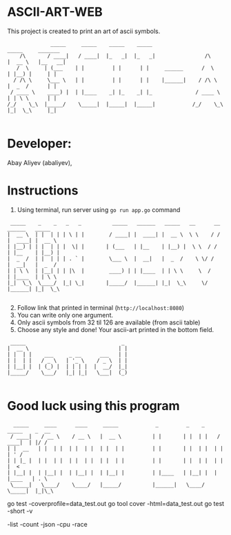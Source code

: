 # ASCII-ART-WEB

This project is created to print an art of ascii symbols.

```
              _____     _____    _____    _____                          _____     _______
    /\       / ____|   / ____|  |_   _|  |_   _|                /\      |  __ \   |__   __|
   /  \     | (___    | |         | |      | |     ______      /  \     | |__) |     | |
  / /\ \     \___ \   | |         | |      | |    |______|    / /\ \    |  _  /      | |
 / ____ \    ____) |  | |____    _| |_    _| |_              / ____ \   | | \ \      | |
/_/    \_\  |_____/    \_____|  |_____|  |_____|            /_/    \_\  |_|  \_\     |_|


```

# Developer:

Abay Aliyev (abaliyev),

# Instructions

1. Using terminal, run server using `go run app.go` command

```
 _____    _    _   _   _          _____   ______   _____   __      __  ______   _____
|  __ \  | |  | | | \ | |        / ____| |  ____| |  __ \  \ \    / / |  ____| |  __ \
| |__) | | |  | | |  \| |       | (___   | |__    | |__) |  \ \  / /  | |__    | |__) |
|  _  /  | |  | | | . ` |        \___ \  |  __|   |  _  /    \ \/ /   |  __|   |  _  /
| | \ \  | |__| | | |\  |        ____) | | |____  | | \ \     \  /    | |____  | | \ \
|_|  \_\  \____/  |_| \_|       |_____/  |______| |_|  \_\     \/     |______| |_|  \_\


```

2. Follow link that printed in terminal (`http://localhost:8080`)
3. You can write only one argument.
4. Only ascii symbols from 32 til 126 are available (from ascii table)
5. Choose any style and done! Your ascii-art printed in the bottom field.

```
 _____                               _
|  __ \                             | |
| |  | |    ___     _ __      ___   | |
| |  | |   / _ \   | '_ \    / _ \  | |
| |__| |  | (_) |  | | | |  |  __/  |_|
|_____/    \___/   |_| |_|   \___|  (_)


```

# Good luck using this program

```
  _____     ____      ____     _____            _         _    _     _____    _  __
 / ____|   / __ \    / __ \   |  __ \          | |       | |  | |   / ____|  | |/ /
| |  __   | |  | |  | |  | |  | |  | |         | |       | |  | |  | |       | ' /
| | |_ |  | |  | |  | |  | |  | |  | |         | |       | |  | |  | |       |  <
| |__| |  | |__| |  | |__| |  | |__| |         | |____   | |__| |  | |____   | . \
 \_____|   \____/    \____/   |_____/          |______|   \____/    \_____|  |_|\_\

```

go test -coverprofile=data_test.out
go tool cover -html=data_test.out
go test -short -v

-list
-count
-json
-cpu
-race
